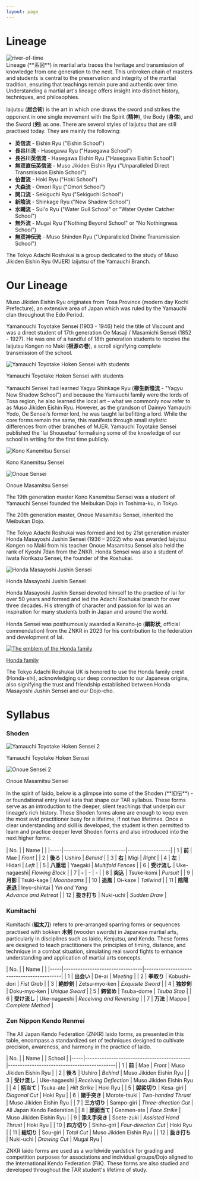 ```yaml
---
layout: page
---
```

# Lineage
<div class="image-container single-image-container">
    <img id="river-of-time" src="../assets/images/river-of-time-s.png" alt="river-of-time">
</div>
Lineage (**系図**) in martial arts traces the heritage and transmission of knowledge from one generation to the next. This unbroken chain of masters and students is central to the preservation and integrity of the martial tradition, ensuring that teachings remain pure and authentic over time. Understanding a martial art's lineage offers insight into distinct history, techniques, and philosophies.

Iaijutsu (**居合術**) is the art in which one draws the sword and strikes the opponent in one single movement with the Spirit (**精神**), the Body (**身体**), and the Sword (**剣**) as one. There are several styles of Iaijutsu that are still practised today. They are mainly the following:
* **英信流** - Eishin Ryu ("Eishin School")
* **長谷川流** - Hasegawa Ryu ("Hasegawa School")
* **長谷川英信流** - Hasegawa Eishin Ryu ("Hasegawa Eishin School")
* **無双直伝英信流** - Muso Jikiden Eishin Ryu ("Unparalleled Direct Transmission Eishin School")
* **伯耆流** - Hoki Ryu ("Hoki School")
* **大森流** - Omori Ryu ("Omori School")
* **関口流** - Sekiguchi Ryu ("Sekiguchi School")
* **新陰流** - Shinkage Ryu ("New Shadow School")
* **水鷗流** - Sui'o Ryu ("Water Gull School" or "Water Oyster Catcher School")
* **無外流** - Mugai Ryu ("Nothing Beyond School" or "No Nothingness School")
* **無双神伝流** - Muso Shinden Ryu ("Unparalleled Divine Transmission School")

The Tokyo Adachi Roshukai is a group dedicated to the study of Muso Jikiden Eishin Ryu (MJER) Iaijutsu of the Yamauchi Branch. 

# Our Lineage

Muso Jikiden Eishin Ryu originates from Tosa Province (modern day Kochi Prefecture), an extensive area of Japan which was ruled by the Yamauchi clan throughout the Edo Period. 

Yamanouchi Toyotake Sensei (1903 - 1946) held the title of Viscount and was a direct student of 17th generation Oe Masaji / Masamichi Sensei (1852 - 1927). He was one of a handful of 18th generation students to receive the Iaijutsu Kongen no Maki (**根源の巻**), a scroll signifying complete transmission of the school. 

<div class="image-container single-image-container">
    <img src="../assets/images/yamauchi-group-photo-resized.gif" alt="Yamauchi Toyotake Hoken Sensei with students">
    <p>Yamauchi Toyotake Hoken Sensei with students</p>
</div>

Yamauchi Sensei had learned Yagyu Shinkage Ryu (**柳生新陰流** - "Yagyu New Shadow School") and because the Yamauchi family were the lords of Tosa region, he also learned the local art – what we commonly now refer to as Muso Jikiden Eishin Ryu. However, as the grandson of Daimyo Yamauchi Yodo, Oe Sensei’s former lord, he was taught Iai befitting a lord. While the core forms remain the same, this manifests through small stylistic differences from other branches of MJER. Yamauchi Toyotake Sensei published the 'Iai Shousetsu' formalising some of the knowledge of our school in writing for the first time publicly.

<div class="image-container grid-image-container">
    <div class="image-with-caption-item">
        <img src="../assets/images/Kono-Kanemitsu-Sensei-vertical.png" alt="Kono Kanemitsu Sensei">
        <p>Kono Kanemitsu Sensei</p>
    </div>
    <div class="image-with-caption-item">
        <img src="../assets/images/Onoue-Sensei-sq.jpeg" alt="Onoue Sensei">
        <p>Onoue Masamitsu Sensei</p>
    </div>
</div>

The 19th generation master Kono Kanemitsu Sensei was a student of Yamauchi Sensei founded the Meibukan Dojo in Toshima-ku, in Tokyo. 

The 20th generation master, Onoue Masamitsu Sensei, inherited the Meibukan Dojo.

The Tokyo Adachi Roshukai was formed and led by 21st generation master Honda Masayoshi Jushin Sensei (1936 – 2022) who was awarded Iaijutsu Kongen no Maki from his teacher Onoue Masamitsu Sensei also held the rank of Kyoshi 7dan from the ZNKR. Honda Sensei was also a student of Iwata Norikazu Sensei, the founder of the Roshukai.

<div class="image-container single-image-container">
    <img src="../assets/images/Honda-Masayoshi-sensei-sq.jpeg" alt="Honda Masayoshi Jushin Sensei">
    <p>Honda Masayoshi Jushin Sensei</p>
</div>

Honda Masayoshi Jushin Sensei devoted himself to the practice of Iai for over 50 years and formed and led the Adachi Roshukai branch for over three decades. His strength of character and passion for Iai was an inspiration for many students both in Japan and around the world. 

Honda Sensei was posthumously awarded a Kensho-jo (**顕彰状**, official commendation) from the ZNKR in 2023 for his contribution to the federation and development of Iai.

<div class="centered-image-button image-with-caption-button">
    <a href="https://ja.wikipedia.org/wiki/%E6%9C%AC%E5%A4%9A%E6%B0%8F">
        <img src="../assets/images/Honda-mon-1200-wh.png" alt="The emblem of the Honda family">
        <p>Honda family</p>
    </a>
</div>

The Tokyo Adachi Roshukai UK is honored to use the Honda family crest (Honda-shi), acknowledging our deep connection to our Japanese origins, also signifying the trust and friendship established between Honda Masayoshi Jushin Sensei and our Dojo-cho.

# Syllabus
### Shoden
<div class="image-container grid-image-container">
    <div class="image-with-caption-item">
        <img src="../assets/images/Yamauchi-Toyotake-Hoken-sq.jpg" alt="Yamauchi Toyotake Hoken Sensei 2">
        <p>Yamauchi Toyotake Hoken Sensei</p>
    </div>
    <div class="image-with-caption-item">
        <img src="../assets/images/Onoe-Masamitsu-Sensei-yaegaki-sq.png" alt="Onoue Sensei 2">
        <p>Onoue Masamitsu Sensei</p>
    </div>
</div>
In the spirit of Iaido, below is a glimpse into some of the Shoden (**初伝**) - or foundational entry level kata that shape our TAR syllabus. These forms serve as an introduction to the deeper, silent teachings that underpin our lineage’s rich history. These Shoden forms alone are enough to keep even the most avid practitioner busy for a lifetime, if not two lifetimes. Once a clear understanding and skill is developed, the student is then permitted to learn and practice deeper level Shoden forms and also introduced into the next higher forms.


| No. |       |     Name          |                |
|-----|--------------------------|------------------|
| 1   | **前** | Mae             | *Front*          |
| 2   | **後ろ** | Ushiro        | *Behind*         |
| 3   | **右** | Migi            | *Right*          |
| 4   | **左** | Hidari          | *Left*           |
| 5   | **八重垣** | Yaegaki     | *Multifold Fences* |
| 6   | **受け流し** | Uke-nagaeshi| *Flowing Block* |
| 7   | **-** | -      | *-* |
| 8   | **突込** | Tsuke-komi     | *Pursuit*         |
| 9   | **月影** | Tsuki-kage     | *Moonbeams*    |
| 10  | **追風** | Oi-kaze        | *Tailwind*  |
| 11  | **陰陽進退** | Inyo-shintai | *Yin and Yang<br>Advance and Retreat* |
| 12  | **抜き打ち** | Nuki-uchi  | *Sudden Draw*    |


### Kumitachi
Kumitachi (**組太刀**) refers to pre-arranged sparring forms or sequences practised with bokken **木剣** (wooden swords) in Japanese martial arts, particularly in disciplines such as Iaido, Kenjutsu, and Kendo. These forms are designed to teach practitioners the principles of timing, distance, and technique in a combat situation, simulating real sword fights to enhance understanding and application of martial arts concepts.

| No. |      |     Name             |                                |
|-----|---------------------------------|-------------------------------------------|
| 1   | **出会い** | De-ai              | *Meeting*                                 |
| 2   | **拳取り** | Kobushi-dori       | *Fist Grab*                               |
| 3   | **絶妙剣** | Zetsu-myo-ken      | *Exquisite Sword*                         |
| 4   | **独妙剣** | Doku-myo-ken       | *Unique Sword*                            |
| 5   | **鍔留め** | Tsuba-dome         | *Tsuba Stop*                              |
| 6   | **受け流し** | Uke-nagaeshi     | *Receiving and Reversing*                 |
| 7   | **万法** | Mappo                | *Complete Method*  |


### Zen Nippon Kendo Renmei
The All Japan Kendo Federation (ZNKR) Iaido forms, as presented in this table, encompass a standardized set of techniques designed to cultivate precision, awareness, and harmony in the practice of Iaido.

| No. |     |           Name |                   | School                                      |
|-----|--------------------------------------------|---------------------------------------------|
| 1   | **前** | Mae | *Front*                | Muso Jikiden Eishin Ryu |
| 2   | **後ろ** | Ushiro | *Behind*           | Muso Jikiden Eishin Ryu |
| 3   | **受け流し** | Uke-nagaeshi | *Receiving Deflection* | Muso Jikiden Eishin Ryu |
| 4   | **柄当て** | Tsuka-ate | *Hilt Strike* | Hoki Ryu |
| 5   | **袈裟切り** | Kesa-giri | *Diagonal Cut* | Hoki Ryu |
| 6   | **諸手突き** | Morote-tsuki | *Two-handed Thrust* |  Muso Jikiden Eishin Ryu |
| 7   | **三方切り** | Sampo-giri | *Three-direction Cut* | All Japan Kendo Federation |
| 8   | **顔面当て** | Ganmen-ate | *Face Strike* | Muso Jikiden Eishin Ryu |
| 9   | **添え手突き** | Soete-zuki | *Assisted Hand Thrust* | Hoki Ryu |
| 10  | **四方切り** | Shiho-giri | *Four-direction Cut* | Hoki Ryu |
| 11  | **総切り** | Sou-giri | *Total Cut* | Muso Jikiden Eishin Ryu |
| 12  | **抜き打ち** | Nuki-uchi | *Drawing Cut*  | Mugai Ryu |

ZNKR Iaido forms are used as a worldwide yardstick for grading and competition purposes for associations and individual groups/Dojo aligned to the International Kendo Federation (FIK). These forms are also studied and developed throughout the TAR student's lifetime of study.